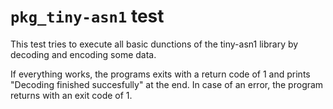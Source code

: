 # `pkg_tiny-asn1` test

This test tries to execute all basic dunctions of the tiny-asn1 library by decoding and encoding some data.

If everything works, the programs exits with a return code of 1 and prints "Decoding finished succesfully" at the end.
In case of an error, the program returns with an exit code of 1.
